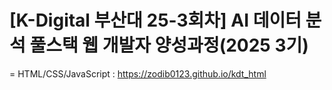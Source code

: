# [K-Digital 부산대 25-3회차] AI 데이터 분석 풀스택 웹 개발자 양성과정(2025 3기)
= HTML/CSS/JavaScript : https://zodib0123.github.io/kdt_html
